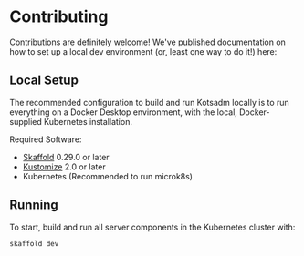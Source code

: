 # Contributing

Contributions are definitely welcome! We've published documentation on how to set up a local dev environment (or, least one way to do it!) here:

## Local Setup

The recommended configuration to build and run Kotsadm locally is to run everything on a Docker Desktop environment, with the local, Docker-supplied Kubernetes installation.

Required Software:
- [Skaffold](https://skaffold.dev) 0.29.0 or later
- [Kustomize](https://kustomize.io) 2.0 or later
- Kubernetes (Recommended to run microk8s)

## Running

To start, build and run all server components in the Kubernetes cluster with:

```
skaffold dev
```
